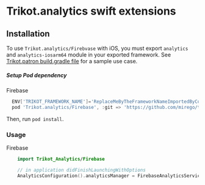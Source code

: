 # Trikot.analytics swift extensions

## Installation
To use `Trikot.analytics/Firebvase` with iOS, you must export `analytics` and `analytics-iosarm64` module in your exported framework. See [Trikot.patron build.gradle file](https://github.com/mirego/trikot.patron/blob/master/common/build.gradle) for a sample use case.

##### Setup Pod dependency
Firebase
```groovy
  ENV['TRIKOT_FRAMEWORK_NAME']='ReplaceMeByTheFrameworkNameImportedByCocoaPods'
  pod 'Trikot.analytics/Firebase', :git => 'https://github.com/mirego/trikot.analytics.git'
```
Then, run `pod install`.

### Usage
Firebase
```swift
    import Trikot_Analytics/Firebase

    // in application didFinishLaunchingWithOptions
    AnalyticsConfiguration().analyticsManager = FirebaseAnalyticsService()
  ```
